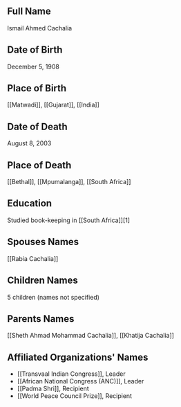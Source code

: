 ## Full Name
Ismail Ahmed Cachalia

## Date of Birth
December 5, 1908

## Place of Birth
[[Matwadi]], [[Gujarat]], [[India]]

## Date of Death
August 8, 2003

## Place of Death
[[Bethal]], [[Mpumalanga]], [[South Africa]]

## Education
Studied book-keeping in [[South Africa]][1]

## Spouses Names
[[Rabia Cachalia]]

## Children Names
5 children (names not specified)

## Parents Names
[[Sheth Ahmad Mohammad Cachalia]], [[Khatija Cachalia]]

## Affiliated Organizations' Names
- [[Transvaal Indian Congress]], Leader
- [[African National Congress (ANC)]], Leader
- [[Padma Shri]], Recipient
- [[World Peace Council Prize]], Recipient

